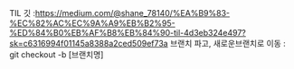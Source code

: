 TIL 깃 :https://medium.com/@shane_78140/%EA%B9%83-%EC%82%AC%EC%9A%A9%EB%B2%95-%ED%84%B0%EB%AF%B8%EB%84%90-til-4d3eb324e497?sk=c6316994f01145a8388a2ced509ef73a
브랜치 파고, 새로운브랜치로 이동 : git checkout -b [브랜치명]
